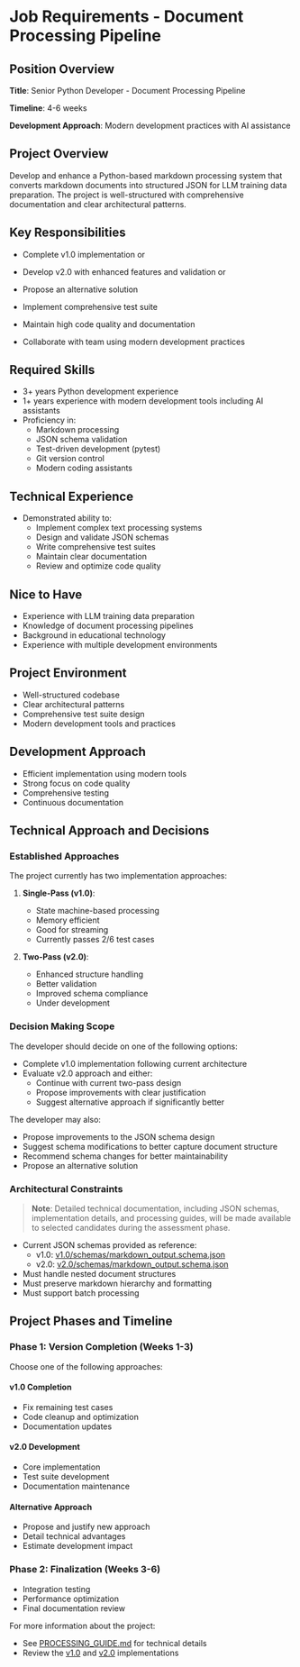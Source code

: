 # Job Requirements - Document Processing Pipeline

## Position Overview

**Title**: Senior Python Developer - Document Processing Pipeline

**Timeline**: 4-6 weeks

**Development Approach**: Modern development practices with AI assistance

## Project Overview

Develop and enhance a Python-based markdown processing system that converts markdown documents into structured JSON for LLM training data preparation. The project is well-structured with comprehensive documentation and clear architectural patterns.

## Key Responsibilities

- Complete v1.0 implementation
  or
- Develop v2.0 with enhanced features and validation
  or
- Propose an alternative solution

- Implement comprehensive test suite
- Maintain high code quality and documentation
- Collaborate with team using modern development practices

## Required Skills

- 3+ years Python development experience
- 1+ years experience with modern development tools including AI assistants
- Proficiency in:
  - Markdown processing
  - JSON schema validation
  - Test-driven development (pytest)
  - Git version control
  - Modern coding assistants

## Technical Experience

- Demonstrated ability to:
  - Implement complex text processing systems
  - Design and validate JSON schemas
  - Write comprehensive test suites
  - Maintain clear documentation
  - Review and optimize code quality

## Nice to Have

- Experience with LLM training data preparation
- Knowledge of document processing pipelines
- Background in educational technology
- Experience with multiple development environments

## Project Environment

- Well-structured codebase
- Clear architectural patterns
- Comprehensive test suite design
- Modern development tools and practices

## Development Approach

- Efficient implementation using modern tools
- Strong focus on code quality
- Comprehensive testing
- Continuous documentation

## Technical Approach and Decisions

### Established Approaches

The project currently has two implementation approaches:

1. **Single-Pass (v1.0)**:
   - State machine-based processing
   - Memory efficient
   - Good for streaming
   - Currently passes 2/6 test cases

2. **Two-Pass (v2.0)**:
   - Enhanced structure handling
   - Better validation
   - Improved schema compliance
   - Under development

### Decision Making Scope

The developer should decide on one of the following options:

- Complete v1.0 implementation following current architecture
- Evaluate v2.0 approach and either:
  - Continue with current two-pass design
  - Propose improvements with clear justification
  - Suggest alternative approach if significantly better

The developer may also:

- Propose improvements to the JSON schema design
- Suggest schema modifications to better capture document structure
- Recommend schema changes for better maintainability
- Propose an alternative solution

### Architectural Constraints

> **Note**: Detailed technical documentation, including JSON schemas, implementation details, and processing guides, will be made available to selected candidates during the assessment phase.

- Current JSON schemas provided as reference:
  - v1.0: [v1.0/schemas/markdown_output.schema.json](./v1.0/schemas/markdown_output.schema.json)
  - v2.0: [v2.0/schemas/markdown_output.schema.json](./v2.0/schemas/markdown_output.schema.json)
- Must handle nested document structures
- Must preserve markdown hierarchy and formatting
- Must support batch processing

## Project Phases and Timeline

### Phase 1: Version Completion (Weeks 1-3)

Choose one of the following approaches:

#### v1.0 Completion
- Fix remaining test cases
- Code cleanup and optimization
- Documentation updates

#### v2.0 Development
- Core implementation
- Test suite development
- Documentation maintenance

#### Alternative Approach
- Propose and justify new approach
- Detail technical advantages
- Estimate development impact

### Phase 2: Finalization (Weeks 3-6)
- Integration testing
- Performance optimization
- Final documentation review

For more information about the project:

- See [PROCESSING_GUIDE.md](./PROCESSING_GUIDE.md) for technical details
- Review the [v1.0](./v1.0/) and [v2.0](./v2.0/) implementations
